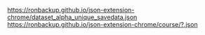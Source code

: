 https://ronbackup.github.io/json-extension-chrome/dataset_alpha_unique_savedata.json
<br>
https://ronbackup.github.io/json-extension-chrome/course/?.json
